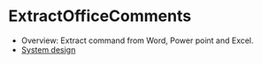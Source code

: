 # ExtractOfficeComments
- Overview: Extract command from Word, Power point and Excel.
- [System design](Documents\SystemDesign.md)